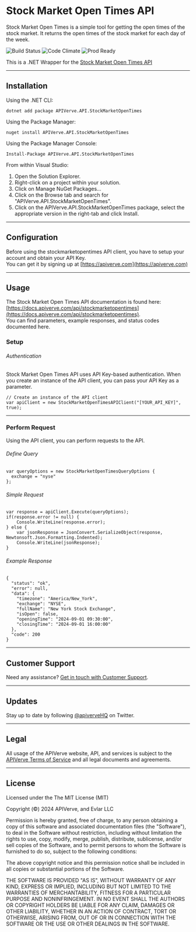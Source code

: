 Stock Market Open Times API
============

Stock Market Open Times is a simple tool for getting the open times of the stock market. It returns the open times of the stock market for each day of the week.

![Build Status](https://img.shields.io/badge/build-passing-green)
![Code Climate](https://img.shields.io/badge/maintainability-B-purple)
![Prod Ready](https://img.shields.io/badge/production-ready-blue)

This is a .NET Wrapper for the [Stock Market Open Times API](https://apiverve.com/marketplace/api/stockmarketopentimes)

---

## Installation

Using the .NET CLI:
```
dotnet add package APIVerve.API.StockMarketOpenTimes
```

Using the Package Manager:
```
nuget install APIVerve.API.StockMarketOpenTimes
```

Using the Package Manager Console:
```
Install-Package APIVerve.API.StockMarketOpenTimes
```

From within Visual Studio:

1. Open the Solution Explorer.
2. Right-click on a project within your solution.
3. Click on Manage NuGet Packages...
4. Click on the Browse tab and search for "APIVerve.API.StockMarketOpenTimes".
5. Click on the APIVerve.API.StockMarketOpenTimes package, select the appropriate version in the right-tab and click Install.


---

## Configuration

Before using the stockmarketopentimes API client, you have to setup your account and obtain your API Key.  
You can get it by signing up at [https://apiverve.com](https://apiverve.com)

---

## Usage

The Stock Market Open Times API documentation is found here: [https://docs.apiverve.com/api/stockmarketopentimes](https://docs.apiverve.com/api/stockmarketopentimes).  
You can find parameters, example responses, and status codes documented here.

### Setup

###### Authentication
Stock Market Open Times API uses API Key-based authentication. When you create an instance of the API client, you can pass your API Key as a parameter.

```
// Create an instance of the API client
var apiClient = new StockMarketOpenTimesAPIClient("[YOUR_API_KEY]", true);
```

---


### Perform Request
Using the API client, you can perform requests to the API.

###### Define Query

```
var queryOptions = new StockMarketOpenTimesQueryOptions {
  exchange = "nyse"
};
```

###### Simple Request

```
var response = apiClient.Execute(queryOptions);
if(response.error != null) {
	Console.WriteLine(response.error);
} else {
    var jsonResponse = JsonConvert.SerializeObject(response, Newtonsoft.Json.Formatting.Indented);
    Console.WriteLine(jsonResponse);
}
```

###### Example Response

```
{
  "status": "ok",
  "error": null,
  "data": {
    "timezone": "America/New_York",
    "exchange": "NYSE",
    "fullName": "New York Stock Exchange",
    "isOpen": false,
    "openingTime": "2024-09-01 09:30:00",
    "closingTime": "2024-09-01 16:00:00"
  },
  "code": 200
}
```

---

## Customer Support

Need any assistance? [Get in touch with Customer Support](https://apiverve.com/contact).

---

## Updates
Stay up to date by following [@apiverveHQ](https://twitter.com/apiverveHQ) on Twitter.

---

## Legal

All usage of the APIVerve website, API, and services is subject to the [APIVerve Terms of Service](https://apiverve.com/terms) and all legal documents and agreements.

---

## License
Licensed under the The MIT License (MIT)

Copyright (&copy;) 2024 APIVerve, and Evlar LLC

Permission is hereby granted, free of charge, to any person obtaining a copy of this software and associated documentation files (the "Software"), to deal in the Software without restriction, including without limitation the rights to use, copy, modify, merge, publish, distribute, sublicense, and/or sell copies of the Software, and to permit persons to whom the Software is furnished to do so, subject to the following conditions:

The above copyright notice and this permission notice shall be included in all copies or substantial portions of the Software.

THE SOFTWARE IS PROVIDED "AS IS", WITHOUT WARRANTY OF ANY KIND, EXPRESS OR IMPLIED, INCLUDING BUT NOT LIMITED TO THE WARRANTIES OF MERCHANTABILITY, FITNESS FOR A PARTICULAR PURPOSE AND NONINFRINGEMENT. IN NO EVENT SHALL THE AUTHORS OR COPYRIGHT HOLDERS BE LIABLE FOR ANY CLAIM, DAMAGES OR OTHER LIABILITY, WHETHER IN AN ACTION OF CONTRACT, TORT OR OTHERWISE, ARISING FROM, OUT OF OR IN CONNECTION WITH THE SOFTWARE OR THE USE OR OTHER DEALINGS IN THE SOFTWARE.